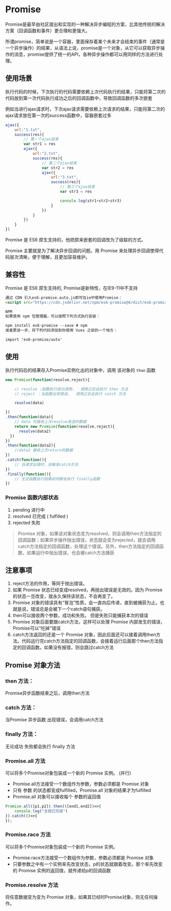# Promise

Promise是最早由社区提出和实现的一种解决异步编程的方案，比其他传统的解决方案（回调函数和事件）更合理和更强大。

所谓promise，简单说是一个容器，里面保存着某个未来才会结束的事件（通常是一个异步操作）的结果，从语法上说，promise是一个对象，从它可以获取异步操作的消息，promise提供了统一的API，各种异步操作都可以用同样的方法进行处理。

## 使用场景

执行代码的时候，下次执行的代码需要依赖上次代码执行的结果，只能将第二次的代码放到第一次代码执行成功之后的回调函数中，导致回调函数的多次嵌套

例如当进行ajax请求时，下次ajax请求需要依赖上次请求的结果，只能将第二次的ajax请求放在第一次的success函数中，容器嵌套过多

```js
ajax({
    url:"1.txt",
    success(res){
        // 第一个ajax结束
        var str1 = res
        ajax({
            url:"2.txt",
            success(res){
                // 第二个ajax结束
                var str2 = res
                ajax({
                    url:"3.txt",
                    success(res){
                        // 第三个ajax结束
                        var str3 = res

                        console.log(str1+str2+str3)
                    }
                })
            }
        })
    }
})
```

Promise 是 ES6 原生支持的，他把原来嵌套的回调改为了级联的方式。

Promise 主要就是为了解决异步回调的问题。用 Promise 来处理异步回调使得代码层次清晰，便于理解，且更加容易维护。

## 兼容性

Promise 是 ES6 原生支持的, Promise是新特性，在IE9-11中不支持

```html
通过 CDN 引入es6-promise.auto.js即可在ie中使用Promise：
<script src="https://cdn.jsdelivr.net/npm/es6-promise@4/dist/es6-promise.auto.js"></script>

NPM
如果使用 npm 包管理器，可以按照下列方式执行安装：

npm install es6-promise --save # npm
或者更进一步，将下列代码添加到你使用 Vuex 之前的一个地方：

import 'es6-promise/auto'
```

## 使用

执行代码后的结果存入Promise实例化出的对象中，调用 该对象的 `than` 函数

```js
new Promise(function(resolve,reject){

    // resolve :函数执行成功调用，  调用之后会执行 then 方法
    // reject ：当函数出现错误，  调用之后会执行 catch 方法

    resolve(data)

})
.then(function(data){
    // data 可接收上次resolve发送的数据
    return new Promise(function(resolve,reject){
      resolve(data2)
  })
})
.then(function(data2){
    //data2 接收上次return的数据
})
.catch(function(){
    // 当请求出错时，会触发catch方法
})
.finally(function(){
    // 无论函数执行结果如何都会执行 finally函数
})
```

### Promise 函数内部状态

1. pending 进行中
2. resolved 已完成 ( fulfilled )
3. rejected 失败

> Promise 对象，如果该对象状态变为resolved，则会调用then方法指定的回调函数；如果异步操作抛出错误，状态就会变为rejected，就会调用catch方法指定的回调函数，处理这个错误。另外，then方法指定的回调函数，如果运行中抛出错误，也会被catch方法捕获

## 注意事项

1. reject方法的作用，等同于抛出错误。
2. 如果 Promise 状态已经变成resolved，再抛出错误是无效的。因为 Promise 的状态一旦改变，就永久保持该状态，不会再变了。
3. Promise 对象的错误具有“冒泡”性质，会一直向后传递，直到被捕获为止。也就是说，错误总是会被下一个catch语句捕获。
4. then可以接收两个参数，成功和失败。 但是失败只能捕获本次的错误
5. Promise 对象后面要跟catch方法，这样可以处理 Promise 内部发生的错误，Promise可以“吃掉”错误
6. catch方法返回的还是一个 Promise 对象，因此后面还可以接着调用then方法。代码运行完catch方法指定的回调函数，会接着运行后面那个then方法指定的回调函数。如果没有报错，则会跳过catch方法

## Promise 对象方法

### then 方法：

Promise异步函数结束之后，调用then方法

### catch 方法：

当Promise 异步函数 出现错误，会调用catch方法

### finally 方法：

无论成功 失败都会执行 finally 方法

### Promise.all 方法

可以将多个Promise对象包装成一个新的 Promise 实例。 (并行)

- Promise.all方法接受一个数组作为参数，参数必须都是 Promise 对象
- 只有 参数 的状态都变成fulfilled，Promise.all 对象的结果才为fulfilled
- Promise.all 对象可以接收每个 参数的返回值

```js
Promise.all([p1,p2]).then(([end1,end2])=>{
    console.log("全部已完成")
}).catch(()=>{
});
```

### Promise.race 方法

可以将多个Promise对象包装成一个新的 Promise 实例。

- Promise.race方法接受一个数组作为参数，参数必须都是 Promise 对象
- 只要参数之中有一个实例率先改变状态，p的状态就跟着改变。那个率先改变的 Promise 实例的返回值，就传递给p的回调函数

### Promise.resolve 方法

将任意数据变为变为 Promise 对象，如果其已经时Promise对象，则无任何操作。

